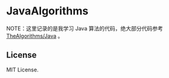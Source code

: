 # JavaAlgorithms

NOTE：这里记录的是我学习 Java 算法的代码，绝大部分代码参考 [TheAlgorithms/Java](https://github.com/TheAlgorithms/Java) 。

## License

MIT License.